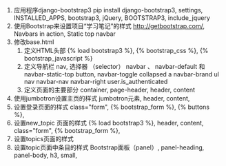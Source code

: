 1. 应用程序django-bootstrap3
    pip install django-bootstrap3, settings, INSTALLED_APPS, bootstrap3, jQuery, BOOTSTRAP3, include_jquery
2. 使用Bootstrap来设置项目“学习笔记”的样式
    http://getbootstrap.com/, Navbars in action, Static top navbar
3. 修改base.html
    1. 定义HTML头部
        {% load bootstrap3 %}, {% bootstrap_css %}, {% bootstrap_javascript %}
    2. 定义导航栏
        nav, 选择器 （selector） navbar 、 navbar-default 和navbar-static-top
        button, navbar-toggle collapsed
        a navbar-brand
        ul nav navbar-nav navbar-right
        user.is_authenticated
    3. 定义页面的主要部分
        container, page-header, header, content
4. 使用jumbotron设置主页的样式
    jumbotron元素, header, content, 
5. 设置登录页面的样式
    class="form", {% bootstrap_form %}, {% buttons %}, 
6. 设置new_topic 页面的样式
    {% load bootstrap3 %}, header, content, class="form", {% bootstrap_form %}, 
7. 设置topics页面的样式
8. 设置topic页面中条目的样式
    Bootstrap面板（panel）, panel-heading, panel-body, h3, small, 
